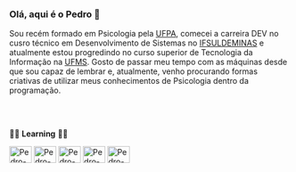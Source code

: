### Olá, aqui é o Pedro 👋
Sou recém formado em Psicologia pela [UFPA](https://ufpa.br/), comecei a carreira DEV no cusro técnico em Desenvolvimento de Sistemas no [IFSULDEMINAS](https://portal.ifsuldeminas.edu.br/) e atualmente estou progredindo no curso superior de Tecnologia da Informação na [UFMS](https://ufms.br/). Gosto de passar meu tempo com as máquinas desde que sou capaz de lembrar e, atualmente, venho procurando formas criativas de utilizar meus conhecimentos de Psicologia dentro da programação. 
##
<div style="display: inline_block"><br>
  <p>👨‍💻 <b>Learning</b> 👨‍💻</p>
  <p></p>
  <img align="center" alt="Pedro-Java" height="30" width="40" src="https://cdn.jsdelivr.net/gh/devicons/devicon@latest/icons/java/java-original.svg">
  <img align="center" alt="Pedro-mysql" height="30" width="40" src="https://cdn.jsdelivr.net/gh/devicons/devicon@latest/icons/mysql/mysql-original.svg">
  <img align="center" alt="Pedro-git" height="30" width="40" src="https://cdn.jsdelivr.net/gh/devicons/devicon@latest/icons/git/git-original.svg">
  <img align="center" alt="Pedro-html5" height="30" width="40" src="https://cdn.jsdelivr.net/gh/devicons/devicon@latest/icons/html5/html5-original.svg">
  <img align="center" alt="Pedro-css3" height="30" width="40" src="https://cdn.jsdelivr.net/gh/devicons/devicon@latest/icons/css3/css3-original.svg">
</div>
